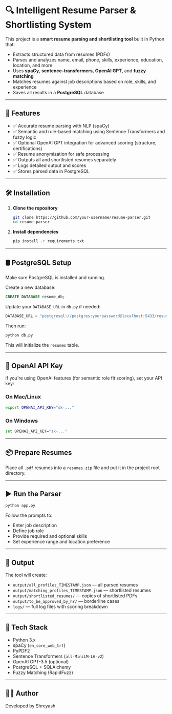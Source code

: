 # 🔍 Intelligent Resume Parser & Shortlisting System

This project is a **smart resume parsing and shortlisting tool** built in Python that:

- Extracts structured data from resumes (PDFs)
- Parses and analyzes name, email, phone, skills, experience, education, location, and more
- Uses **spaCy**, **sentence-transformers**, **OpenAI GPT**, and **fuzzy matching**
- Matches resumes against job descriptions based on role, skills, and experience
- Saves all results in a **PostgreSQL** database

---

## 🚀 Features

- ✅ Accurate resume parsing with NLP (spaCy)
- ✅ Semantic and rule-based matching using Sentence Transformers and fuzzy logic
- ✅ Optional OpenAI GPT integration for advanced scoring (structure, certifications)
- ✅ Resume anonymization for safe processing
- ✅ Outputs all and shortlisted resumes separately
- ✅ Logs detailed output and scores
- ✅ Stores parsed data in PostgreSQL

---

## 🛠️ Installation

1. **Clone the repository**
   ```bash
   git clone https://github.com/your-username/resume-parser.git
   cd resume-parser
   ```

2. **Install dependencies**
   ```bash
   pip install -r requirements.txt
   ```

 

---

## 🛢️ PostgreSQL Setup

Make sure PostgreSQL is installed and running.

Create a new database:
```sql
CREATE DATABASE resume_db;
```

Update your `DATABASE_URL` in `db.py` if needed:
```python
DATABASE_URL = "postgresql://postgres:yourpassword@localhost:5433/resume_db"
```

Then run:
```bash
python db.py
```

This will initialize the `resumes` table.

---

## 🔑 OpenAI API Key

If you're using OpenAI features (for semantic role fit scoring), set your API key:

### On Mac/Linux
```bash
export OPENAI_API_KEY="sk-..."
```

### On Windows
```bash
set OPENAI_API_KEY="sk-..."
```

---

## 📦 Prepare Resumes

Place all `.pdf` resumes into a `resumes.zip` file and put it in the project root directory.

---

## ▶️ Run the Parser

```bash
python app.py
```

Follow the prompts to:
- Enter job description
- Define job role
- Provide required and optional skills
- Set experience range and location preference

---

## 📂 Output

The tool will create:

- `output/all_profiles_TIMESTAMP.json` — all parsed resumes
- `output/matching_profiles_TIMESTAMP.json` — shortlisted resumes
- `output/shortlisted_resumes/` — copies of shortlisted PDFs
- `output/to_be_approved_by_hr/` — borderline cases
- `logs/` — full log files with scoring breakdown

---

## 🧠 Tech Stack

- Python 3.x
- spaCy (`en_core_web_trf`)
- PyPDF2
- Sentence Transformers (`all-MiniLM-L6-v2`)
- OpenAI GPT-3.5 (optional)
- PostgreSQL + SQLAlchemy
- Fuzzy Matching (RapidFuzz)

---

## 👨‍💻 Author

Developed by Shreyash